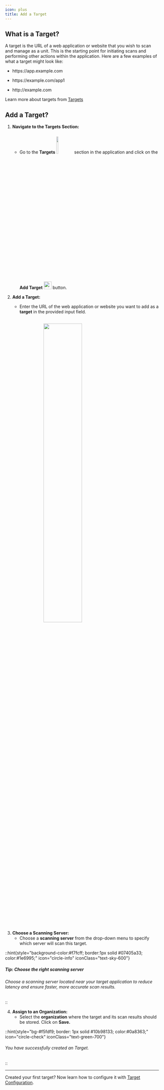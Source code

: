 ```yaml
---
icon: plus
title: Add a Target
---
```



## What is a Target?

A target is the URL of a web application or website that you wish to scan and manage as a unit. This is the starting point for initiating scans and performing other actions within the application. Here are a few examples of what a target might look like:

* <p>https://app.example.com</p>
* <p> https://example.com/app1</p>
* <p>http://example.com</p>

Learn more about targets from [Targets](../getting-started/concepts.md#targets "mention")

## Add a Target?

1.  **Navigate to the Targets Section:**

    * Go to the **Targets** <img src="/image (77).png" alt="" width="12%" data-size="original" style="display:inline; margin-top:10px"> section in the application and click on the **Add Target**  <img src="/image (80).png" alt="" width="25px" data-size="line" style="display:inline; margin-top:5px;">  button.

         
2.  **Add a Target:**

    * Enter the URL of the web application or website you want to add as a **target** in the provided input field.

 <img src="/image (51).png" alt="" width="50%" style="display:block; margin:30px auto;">
    

3. **Choose a Scanning Server:**
   * Choose a **scanning server** from the drop-down menu to specify which server will scan this target.

::hint{style="background-color:#f7fcff; border:1px solid #07405a33; color:#1e6995;" icon="circle-info" iconClass="text-sky-600"}
##### **Tip: Choose the right scanning server**

###### Choose a scanning server located near your target application to reduce latency and ensure faster, more accurate scan results.
::

4. **Assign to an Organization:**
   * Select the **organization** where the target and its scan results should be stored. Click on **Save.**

::hint{style="bg-#f5fdf9; border: 1px solid #10b98133; color:#0a8363;" icon="circle-check" iconClass="text-green-700"}
<!-- <icon /> -->
###### You have successfully created an Target.
::

***

Created your first target? Now learn how to configure it with [Target Configuration](target-configuration.md "mention").

